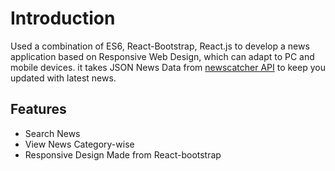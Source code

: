 # Introduction

Used a combination of ES6, React-Bootstrap, React.js to develop a news application based on Responsive Web Design, which can adapt to PC and mobile devices.
it takes JSON News Data from [newscatcher API](https://newscatcherapi.com/free-news-api) to keep you updated with latest news.

## Features
* Search News
* View News Category-wise
* Responsive Design Made from React-bootstrap


